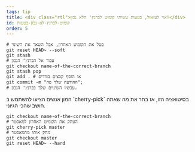 ```yaml
---
tags: tip
title: <div class="rtl">אוי לעזאזל, בטעות עשיתי קומיט לברנץ' הלא נכון!</div>
id: קומיט-לברנץ-לא-נכון-בטעות
order: 5
---
```


```git
# בטל את הקומיט האחרון, אבל השאר את השינוי
git reset HEAD~ --soft
git stash
# עבור אל הברנץ' הנכון
git checkout name-of-the-correct-branch
git stash pop
git add . # או הוסף קבצים בודדים
git commit -m "ההודעה שלך פה";
# עכשיו השינוים שלך בברנץ' הנכון.
```
<div class="rtl">
המון אנשים הציעו להשתמש ב
`cherry-pick`
בסיטואציה הזו, אז בחר את מה שאתה חושב שהכי הגיוני.
</div>

```git
git checkout name-of-the-correct-branch
# העתק את הקומיט האחרון למאסטר
git cherry-pick master
# מחק אותו מהמאסטר
git checkout master
git reset HEAD~ --hard
```